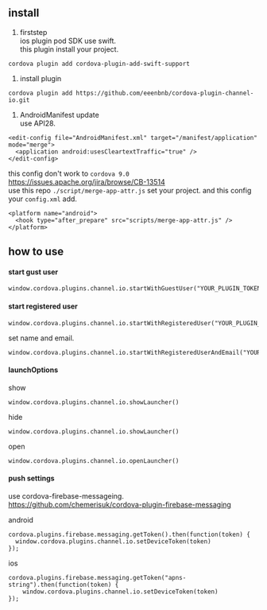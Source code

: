 ## install

1. firststep  
ios plugin pod SDK use swift.  
this plugin install your project.
```
cordova plugin add cordova-plugin-add-swift-support
```

1. install plugin
```
cordova plugin add https://github.com/eeenbnb/cordova-plugin-channel-io.git
```

1. AndroidManifest update  
use API28.
```
<edit-config file="AndroidManifest.xml" target="/manifest/application" mode="merge">
  <application android:usesCleartextTraffic="true" />
</edit-config>
```
this config don't work to `cordova 9.0`
https://issues.apache.org/jira/browse/CB-13514  
use this repo `./script/merge-app-attr.js` set your project.
and this config your `config.xml` add.
```
<platform name="android">
  <hook type="after_prepare" src="scripts/merge-app-attr.js" />
</platform>
```

## how to use

#### start gust user
```
window.cordova.plugins.channel.io.startWithGuestUser("YOUR_PLUGIN_TOKEN");
```

#### start registered user
```
window.cordova.plugins.channel.io.startWithRegisteredUser("YOUR_PLUGIN_TOKEN","USER_ID","USER_NAME");
```

set name and email.
```
window.cordova.plugins.channel.io.startWithRegisteredUserAndEmail("YOUR_PLUGIN_TOKEN","USER_ID","USER_NAME","USER_EMAIL");
```

#### launchOptions
show
```
window.cordova.plugins.channel.io.showLauncher()
```

hide
```
window.cordova.plugins.channel.io.showLauncher()
```

open
```
window.cordova.plugins.channel.io.openLauncher()
```

#### push settings
use cordova-firebase-messageing.  
https://github.com/chemerisuk/cordova-plugin-firebase-messaging

android
```
cordova.plugins.firebase.messaging.getToken().then(function(token) {
  window.cordova.plugins.channel.io.setDeviceToken(token)
});
```

ios
```
cordova.plugins.firebase.messaging.getToken("apns-string").then(function(token) {
    window.cordova.plugins.channel.io.setDeviceToken(token)
});
```
